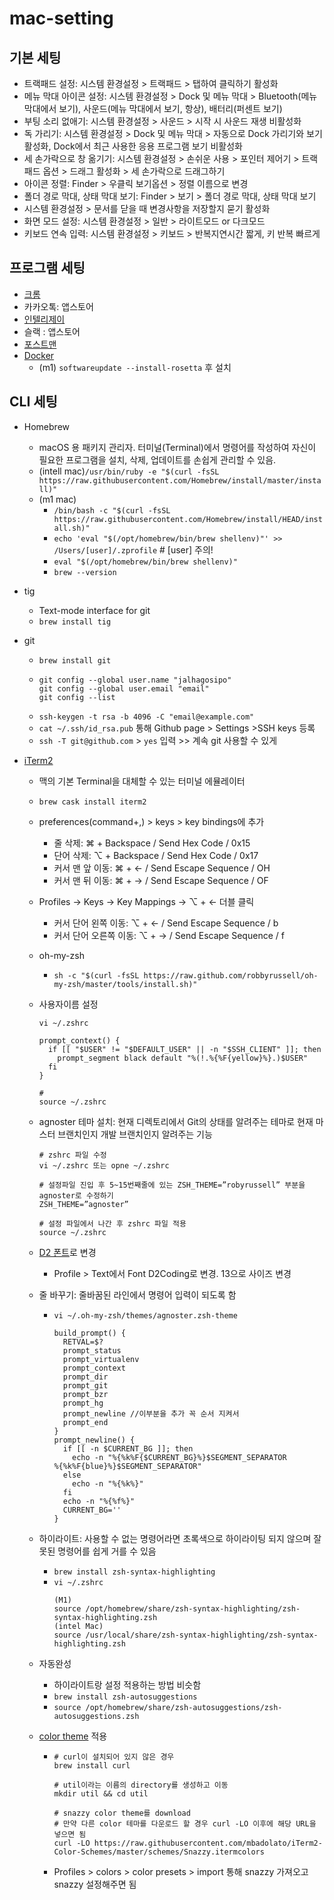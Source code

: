 # mac-setting

## 기본 세팅
- 트랙패드 설정: 시스템 환경설정 > 트랙패드 > 탭하여 클릭하기 활성화
- 메뉴 막대 아이콘 설정: 시스템 환경설정 > Dock 및 메뉴 막대 > Bluetooth(메뉴 막대에서 보기), 사운드(메뉴 막대에서 보기, 항상), 배터리(퍼센트 보기)
- 부팅 소리 없애기: 시스템 환경설정 > 사운드 > 시작 시 사운드 재생 비활성화
- 독 가리기: 시스템 환경설정 > Dock 및 메뉴 막대 > 자동으로 Dock 가리기와 보기 활성화, Dock에서 최근 사용한 응용 프로그램 보기 비활성화
- 세 손가락으로 창 옮기기: 시스템 환경설정 > 손쉬운 사용 > 포인터 제어기 > 트랙패드 옵션 > 드래그 활성화 > 세 손가락으로 드래그하기
- 아이콘 정렬: Finder > 우클릭 보기옵션 > 정렬 이름으로 변경
- 폴더 경로 막대, 상태 막대 보기: Finder > 보기 > 폴더 경로 막대, 상태 막대 보기
- 시스템 환경설정 > 문서를 닫을 때 변경사항을 저장할지 묻기 활성화
- 화면 모드 설정: 시스템 환경설정 > 일반 > 라이트모드 or 다크모드
- 키보드 연속 입력: 시스템 환경설정 > 키보드 > 반복지연시간 짧게, 키 반복 빠르게


## 프로그램 세팅
- [크롬](https://www.google.co.kr/chrome/?brand=CHBD&gclsrc=aw.ds&gclid=Cj0KCQjwspKUBhCvARIsAB2IYus25zswGahCX5nDvdgUz8wLFS1nxHRTNhcFBHB5b3pLKSJcDH1_8vEaAhItEALw_wcB)
- 카카오톡: 앱스토어
- [인텔리제이](https://www.jetbrains.com/idea/)
- 슬랙 : 앱스토어
- [포스트맨](https://www.postman.com/downloads/)
- [Docker](https://docs.docker.com/desktop/mac/apple-silicon/)
    - (m1) `softwareupdate --install-rosetta` 후 설치

## CLI 세팅
- Homebrew
    - macOS 용 패키지 관리자. 터미널(Terminal)에서 명령어를 작성하여 자신이 필요한 프로그램을 설치, 삭제, 업데이트를 손쉽게 관리할 수 있음.
    - (intell mac)`/usr/bin/ruby -e "$(curl -fsSL https://raw.githubusercontent.com/Homebrew/install/master/install)"`
    - (m1 mac)
        - `/bin/bash -c "$(curl -fsSL https://raw.githubusercontent.com/Homebrew/install/HEAD/install.sh)"` 
        - `echo 'eval "$(/opt/homebrew/bin/brew shellenv)"' >> /Users/[user]/.zprofile` # [user] 주의!
        - `eval "$(/opt/homebrew/bin/brew shellenv)"`
        - `brew --version`


- tig
    - Text-mode interface for git
    - `brew install tig`

- git
    - `brew install git`
    - ```
      git config --global user.name "jalhagosipo"
      git config --global user.email "email"
      git config --list
      ```
    - `ssh-keygen -t rsa -b 4096 -C "email@example.com"`  
    - `cat ~/.ssh/id_rsa.pub` 통해 Github page > Settings >SSH keys 등록
    - `ssh -T git@github.com` > `yes` 입력 >> 계속 git 사용할 수 있게 

- [iTerm2](https://iterm2.com/)
    - 맥의 기본 Terminal을 대체할 수 있는 터미널 에뮬레이터
    - `brew cask install iterm2`
    - preferences(command+,) > keys > key bindings에 추가
        - 줄 삭제: ⌘ + Backspace / Send Hex Code / 0x15
        - 단어 삭제: ⌥ + Backspace / Send Hex Code / 0x17
        - 커서 맨 앞 이동: ⌘ + ← / Send Escape Sequence / OH
        - 커서 맨 뒤 이동: ⌘ + → / Send Escape Sequence / OF
    - Profiles -> Keys -> Key Mappings -> ⌥ + ← 더블 클릭
        - 커서 단어 왼쪽 이동: ⌥ + ← / Send Escape Sequence / b
        - 커서 단어 오른쪽 이동: ⌥ + → / Send Escape Sequence / f


    - oh-my-zsh
        - `sh -c "$(curl -fsSL https://raw.github.com/robbyrussell/oh-my-zsh/master/tools/install.sh)"`
        
    - 사용자이름 설정
      ```
      vi ~/.zshrc
      
      prompt_context() {
        if [[ "$USER" != "$DEFAULT_USER" || -n "$SSH_CLIENT" ]]; then
          prompt_segment black default "%(!.%{%F{yellow}%}.)$USER"
        fi
      }

      #
      source ~/.zshrc
      ```
      
    - agnoster 테마 설치: 현재 디렉토리에서 Git의 상태를 알려주는 테마로 현재 마스터 브랜치인지 개발 브랜치인지 알려주는 기능
      ```
      # zshrc 파일 수정
      vi ~/.zshrc 또는 opne ~/.zshrc

      # 설정파일 진입 후 5~15번째줄에 있는 ZSH_THEME=”robyrussell” 부분을 agnoster로 수정하기 
      ZSH_THEME=”agnoster”

      # 설정 파일에서 나간 후 zshrc 파일 적용
      source ~/.zshrc
      ```
    - [D2 폰트](https://github.com/naver/d2codingfont)로 변경
        -  Profile > Text에서 Font D2Coding로 변경. 13으로 사이즈 변경
    - 줄 바꾸기: 줄바꿈된 라인에서 명령어 입력이 되도록 함
        - `vi ~/.oh-my-zsh/themes/agnoster.zsh-theme`
          ```
          build_prompt() {
            RETVAL=$?
            prompt_status
            prompt_virtualenv
            prompt_context
            prompt_dir
            prompt_git
            prompt_bzr
            prompt_hg
            prompt_newline //이부분을 추가 꼭 순서 지켜서
            prompt_end
          }
          prompt_newline() {
            if [[ -n $CURRENT_BG ]]; then
              echo -n "%{%k%F{$CURRENT_BG}%}$SEGMENT_SEPARATOR
          %{%k%F{blue}%}$SEGMENT_SEPARATOR"
            else
              echo -n "%{%k%}"
            fi
            echo -n "%{%f%}"
            CURRENT_BG=''
          }

          ```
    - 하이라이트: 사용할 수 없는 명령어라면 초록색으로 하이라이팅 되지 않으며 잘못된 명령어를 쉽게 거를 수 있음
        - `brew install zsh-syntax-highlighting`
        - `vi ~/.zshrc`
          ```
          (M1)
          source /opt/homebrew/share/zsh-syntax-highlighting/zsh-syntax-highlighting.zsh
          (intel Mac)
          source /usr/local/share/zsh-syntax-highlighting/zsh-syntax-highlighting.zsh
          ```

    - 자동완성
        - 하이라이트랑 설정 적용하는 방법 비슷함
        - `brew install zsh-autosuggestions`
        - `source /opt/homebrew/share/zsh-autosuggestions/zsh-autosuggestions.zsh`


    - [color theme](https://iterm2colorschemes.com/) 적용
        - ```
          # curl이 설치되어 있지 않은 경우
          brew install curl

          # util이라는 이름의 directory를 생성하고 이동
          mkdir util && cd util

          # snazzy color theme를 download
          # 만약 다른 color 테마를 다운로드 할 경우 curl -LO 이후에 해당 URL을 넣으면 됨
          curl -LO https://raw.githubusercontent.com/mbadolato/iTerm2-Color-Schemes/master/schemes/Snazzy.itermcolors
          ```
        - Profiles > colors > color presets > import 통해 snazzy 가져오고 snazzy 설정해주면 됨
